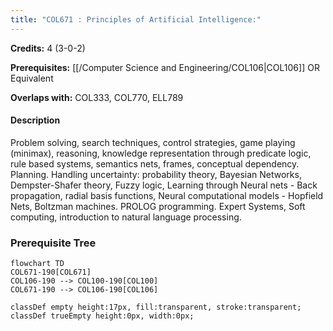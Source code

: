 ```yaml
---
title: "COL671 : Principles of Artificial Intelligence:"
---
```

**Credits:** 4 (3-0-2)

**Prerequisites:** [[/Computer Science and Engineering/COL106|COL106]] OR Equivalent

**Overlaps with:** COL333, COL770, ELL789

#### Description
Problem solving, search techniques, control strategies, game playing (minimax), reasoning, knowledge representation through predicate logic, rule based systems, semantics nets, frames, conceptual dependency. Planning. Handling uncertainty: probability theory, Bayesian Networks, Dempster-Shafer theory, Fuzzy logic, Learning through Neural nets - Back propagation, radial basis functions, Neural computational models - Hopfield Nets, Boltzman machines. PROLOG programming. Expert Systems, Soft computing, introduction to natural language processing.

### Prerequisite Tree

```mermaid
flowchart TD
COL671-190[COL671]
COL106-190 --> COL100-190[COL100]
COL671-190 --> COL106-190[COL106]

classDef empty height:17px, fill:transparent, stroke:transparent;
classDef trueEmpty height:0px, width:0px;
```